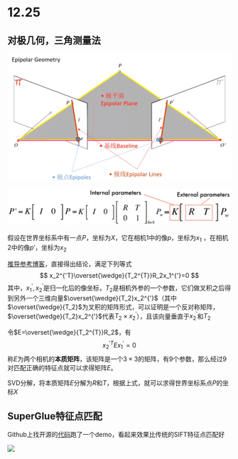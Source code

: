 # 12.25

## 对极几何，三角测量法     

<img src="12.25.assets\image-20231225202949801.png" alt="image-20231225202949801" style="zoom: 50%;" />

![image-20231225230852207](12.25.assets\image-20231225230852207.png)

假设在世界坐标系中有一点$P$，坐标为$X$，它在相机1中的像$p$，坐标为$x_1$ ，在相机2中的像$p'$，坐标为$x_2$ 

[推导参考博客](https://blog.csdn.net/lpj822/article/details/82716971)，直接得出结论，满足下列等式
$$
x_2^{'T}\overset{\wedge}{T_2^{T}}R_2x_1^{'}=0
$$
其中，$x_1^{'},x_2^{'}$是归一化后的像坐标，$T_2$是相机外参的一个参数，它们做叉积之后得到另外一个三维向量$\overset{\wedge}{T_2}x_2^{'}$（其中$\overset{\wedge}{T_2}$为叉积的矩阵形式，可以证明是一个反对称矩阵，$\overset{\wedge}{T_2}x_2^{'}$代表$T_2 \times x_2^{'}$），且该向量垂直于$x_2^{'}$和$T_2$

令$E=\overset{\wedge}{T_2^{T}}R_2$，有
$$
x_2^{'T}Ex_1^{'}=0
$$
称$E$为两个相机的**本质矩阵**，该矩阵是一个$3 \times 3$的矩阵，有9个参数，那么经过9对匹配正确的特征点就可以求得矩阵$E$。

SVD分解，将本质矩阵$E$分解为$R$和$T$，根据上式，就可以求得世界坐标系点$P$的坐标$X$



## SuperGlue特征点匹配

Github上找开源的[代码](https://github.com/magicleap/SuperGluePretrainedNetwork)跑了一个demo，看起来效果比传统的SIFT特征点匹配好

![](D:\MyArticles\ldc\WeeklyReport\12.25\12.25.assets\matches_000000_000002.png)